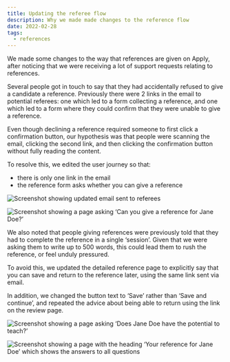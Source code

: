 ```yaml
---
title: Updating the referee flow
description: Why we made made changes to the reference flow
date: 2022-02-28
tags:
  - references
---
```


We made some changes to the way that references are given on Apply, after noticing that we were receiving a lot of support requests relating to references.

Several people got in touch to say that they had accidentally refused to give a candidate a reference. Previously there were 2 links in the email to potential referees: one which led to a form collecting a reference, and one which led to a form where they could confirm that they were unable to give a reference.

Even though declining a reference required someone to first click a confirmation button, our hypothesis was that people were scanning the email, clicking the second link, and then clicking the confirmation button without fully reading the content.

To resolve this, we edited the user journey so that:

* there is only one link in the email
* the reference form asks whether you can give a reference

![Screenshot showing updated email sent to referees](referee-email.png "Updated email content")

![Screenshot showing a page asking ‘Can you give a reference for Jane Doe?’](can-you-give-a-reference.png "New question asking whether someone can give a reference.")

We also noted that people giving references were previously told that they had to complete the reference in a single ‘session’. Given that we were asking them to write up to 500 words, this could lead them to rush the reference, or feel unduly pressured.

To avoid this, we updated the detailed reference page to explicitly say that you can save and return to the reference later, using the same link sent via email.

In addition, we changed the button text to ‘Save’ rather than ‘Save and continue’, and repeated the advice about being able to return using the link on the review page.

![Screenshot showing a page asking ‘Does Jane Doe have the potential to teach?’](potential-to-teach.png "Updated reference section")

![Screenshot showing a page with the heading ‘Your reference for Jane Doe’ which shows the answers to all questions](reference-review.png "Updated reference review page")
